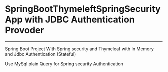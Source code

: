 # SpringBootThymeleftSpringSecurityApp with JDBC Authentication Provoder
--------------------------------------------------------------------------------

Spring Boot Project With Spring security and Thymeleaf with In Memory and Jdbc Authentication (Stateful) 

Use MySql plain Query for Spring security Authentication 
